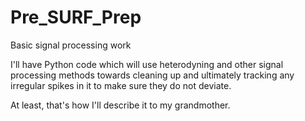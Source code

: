 # Pre_SURF_Prep
Basic signal processing work

I'll have Python code which will use heterodyning and other signal processing methods towards cleaning up 
and ultimately tracking any irregular spikes in it to make sure they do not deviate.

At least, that's how I'll describe it to my grandmother. 
